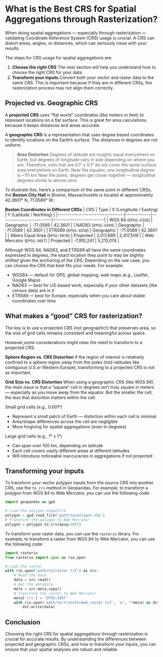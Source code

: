 # What is the Best CRS for Spatial Aggregations through Rasterization?

When doing spatial aggregations — especially through rasterization — validating Coordinate Reference System (CRS) usage is crucial. A CRS can distort areas, angles, or distances, which can seriously mess with your results.

The steps for CRS usage for spatial aggregations are:
1. **Choose the right CRS** The next section will help you understand how to choose the right CRS for your data.
2. **Transform your inputs** Convert both your vector and raster data to the same CRS. This is important because if they are in different CRSs, the rasterization process may not align them correctly.

## Projected vs. Geographic CRS

A **projected CRS** uses "flat world" coordinates (like meters or feet) to represent locations on a flat surface. This is great for area calculations because it keeps distances and areas accurate.

A **geographic CRS** is a representation that uses degree based coordinates to identify locations on the Earth’s surface. The distances in degrees are not uniform. 

> **Area Distortion** Degrees of latitude are roughly equal everywhere on Earth, but degrees of longitude vary in size depending on where you are. Therefore, cells that are 0.1° x 0.1° do not cover the same surface area everywhere on Earth. Near the equator, one longitudinal degree is ~111 km Near the poles, degrees get closer together — longitudinal degrees shrink to almost zero.

To illustrate this, here’s a comparison of the same point in different CRSs, the **Boston City Hall** in Boston, Massachusetts is located at approximately 42.3601° N, 71.0589° W.:

**Boston Coordinates in Different CRSs**
| CRS                              | Type        | X (Longitude / Easting) | Y (Latitude / Northing) |
|----------------------------------|-------------|--------------------------|--------------------------|
| WGS 84 (`EPSG:4326`)             | Geographic  | -71.0589                 | 42.3601                  |
| NAD83 (`EPSG:4269`)              | Geographic  | -71.0589                 | 42.3601                  |
| ETRS89 (`EPSG:4258`)             | Geographic  | -71.0589                 | 42.3601                  |
| Albers Equal Area (`EPSG:5070`)  | Projected   | 2,017,889                | 2,417,509                |
| Web Mercator (`EPSG:3857`)       | Projected   | -7,910,241               | 5,215,074                |


Although WGS 84, NAD83, and ETRS89 all have the same coordinates  expressed in degrees, the exact location they point to may be slightly shifted given the anchoring of the CRS. Depending on the use case, you can choose the CRS that best fits your needs. For example:

* WGS84 — default for GPS, global mapping, web maps (e.g., Leaflet, Google Maps)
* NAD83 — best for US-based work, especially if your other datasets (like census data) are in it
* ETRS89 — best for Europe, especially when you care about stable coordinates over time


## What makes a “good” CRS for rasterization?

The key is to use a projected CRS (not geographic!) that preserves area, so the size of grid cells remains consistent and meaningful across space.

However,some considerations might relax the need to transform to a projected CRS.

**Sphere Region vs. CRS Distortion** if the region of interest is relatively confined to a sphere region away from the poles (mid-latitudes like contiguous U.S.or Western Europe), transforming to a projected CRS is not as important.

**Grid Size vs. CRS Distortion** When using a geographic CRS (like WGS 84), the main issue is that a “square” cell in degrees isn’t truly square in meters — especially as you move away from the equator. But the smaller the cell, the less that distortion matters within the cell.

Small grid cells (e.g., 0.001°)
 * Represent a small patch of Earth — distortion within each cell is minimal
 * Area/shape differences across the cell are negligible
 * More forgiving for spatial aggregations (even in degrees)

Large grid cells (e.g., 1° x 1°)
 * Can span over 100 km, depending on latitude
 * Each cell covers vastly different areas at different latitudes
 * Will introduce noticeable inaccuracies in aggregations if not projected

## Transforming your inputs 

To transform your vector polygon inputs from the source CRS into another CRS, use the `to_crs` method in Geopandas. For example, to transform a polygon from WGS 84 to Web Mercator, you can use the following code:

```python
import geopandas as gpd

# Load the polygon shapefile
polygon = gpd.read_file('path/to/polygon.shp')
# Transform the polygon to Web Mercator
polygon = polygon.to_crs(epsg=3857)
```

To transform your raster data, you can use the `rasterio` library. For example, to transform a raster from WGS 84 to Web Mercator, you can use the following code:

```python
import rasterio
from rasterio import open as rio_open

# Load the raster
with rio_open('path/to/raster.tif') as src:
    # Read the data
    data = src.read()
    # Get the metadata
    meta = src.meta.copy()
    # Transform the raster to Web Mercator
    meta['crs'] = 'EPSG:3857'
    with rio_open('path/to/transformed_raster.tif', 'w', **meta) as dst:
        dst.write(data)
```
## Conclusion
Choosing the right CRS for spatial aggregations through rasterization is crucial for accurate results. By understanding the differences between projected and geographic CRSs, and how to transform your inputs, you can ensure that your spatial analyses are robust and reliable.



 